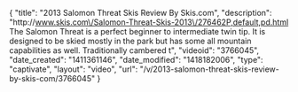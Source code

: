 {
    "title": "2013 Salomon Threat Skis Review By Skis.com",
    "description": "http:\/\/www.skis.com\/Salomon-Threat-Skis-2013\/276462P,default,pd.html  The Salomon Threat is a perfect beginner to intermediate twin tip. It is designed to be skied mostly in the park but has some all mountain capabilities as well. Traditionally cambered t",
    "videoid": "3766045",
    "date_created": "1411361146",
    "date_modified": "1418182006",
    "type": "captivate",
    "layout": "video",
    "url": "\/v\/2013-salomon-threat-skis-review-by-skis-com\/3766045"
}